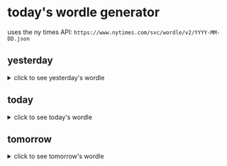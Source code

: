 # today's wordle generator

uses the ny times API: `https://www.nytimes.com/svc/wordle/v2/YYYY-MM-DD.json`

## yesterday

<details>
    <summary>click to see yesterday's wordle</summary>

    fritz

</details>

## today

<details>
    <summary>click to see today's wordle</summary>

    gooey

</details>

## tomorrow

<details>
    <summary>click to see tomorrow's wordle</summary>

    civil

</details>
